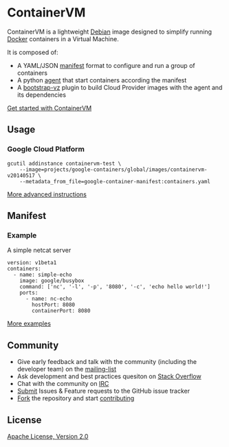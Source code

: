 ContainerVM
===========

ContainerVM is a lightweight [Debian](https://debian.org) image designed to simplify running [Docker](https://docker.io) containers in a Virtual Machine.

It is composed of:
- A YAML/JSON [manifest](#manifest-examples) format to configure and run a group of containers
- A python [agent](tree/master/agent) that start containers according the manifest
- A [bootstrap-vz](http://bootstrapvz.readthedoc.org/) plugin to build Cloud Provider images with the agent and its dependencies

[Get started with ContainerVM](tree/master/docs/)

## Usage

### Google Cloud Platform

```
gcutil addinstance containervm-test \
    --image=projects/google-containers/global/images/containervm-v20140517 \
    --metadata_from_file=google-container-manifest:containers.yaml
```

[More advanced instructions](tree/master/docs/README.md#google)

## Manifest

### Example

A simple netcat server
```
version: v1beta1
containers:
  - name: simple-echo
    image: google/busybox
    command: ['nc', '-l', '-p', '8080', '-c', 'echo hello world!']
    ports:
      - name: nc-echo
        hostPort: 8080
        containerPort: 8080
```

[More examples](tree/master/docs/README.md#manifest)

## Community

- Give early feedback and talk with the community (including the developer team) on the [mailing-list](https://groups.google.com/d/google-containers)
- Ask development and best practices quesiton on [Stack Overflow](https://stackoverflow/container-vm)
- Chat with the community on [IRC](irc://irc.freenode.net/#container-vm)
- [Submit](/issues) Issues & Feature requests to the GitHub issue tracker
- [Fork](/fork) the repository and start [contributing](CONTRIBUTING.md)

## License

[Apache License, Version 2.0](tree/master/COPYING.md)
